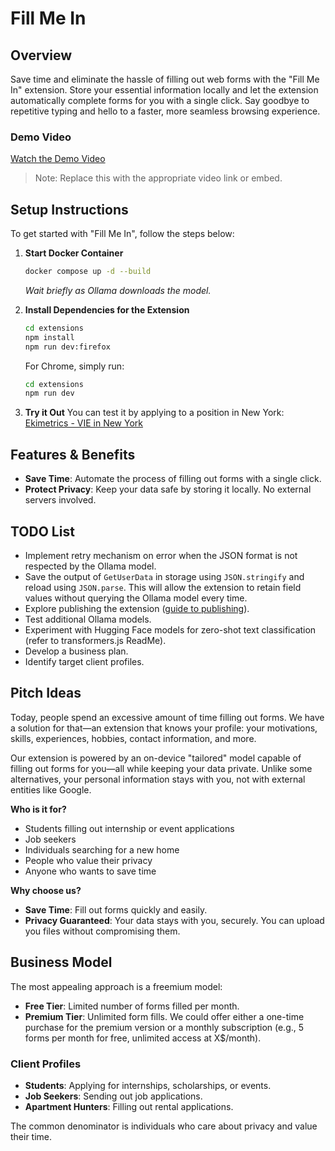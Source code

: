 # Fill Me In

## Overview

Save time and eliminate the hassle of filling out web forms with the "Fill Me In" extension. Store your essential information locally and let the extension automatically complete forms for you with a single click. Say goodbye to repetitive typing and hello to a faster, more seamless browsing experience.

### Demo Video

[Watch the Demo Video](DemoVideo.webm)

> Note: Replace this with the appropriate video link or embed.

## Setup Instructions

To get started with "Fill Me In", follow the steps below:

1. **Start Docker Container**

   ```bash
   docker compose up -d --build
   ```

   _Wait briefly as Ollama downloads the model._

2. **Install Dependencies for the Extension**

   ```bash
   cd extensions
   npm install
   npm run dev:firefox
   ```

   For Chrome, simply run:

   ```bash
   cd extensions
   npm run dev
   ```

3. **Try it Out**
   You can test it by applying to a position in New York:
   [Ekimetrics - VIE in New York](https://jobs.lever.co/ekimetrics/c62e4fd4-acd5-4860-857a-15a6797696be/apply)

## Features & Benefits

- **Save Time**: Automate the process of filling out forms with a single click.
- **Protect Privacy**: Keep your data safe by storing it locally. No external servers involved.

## TODO List

- Implement retry mechanism on error when the JSON format is not respected by the Ollama model.
- Save the output of `GetUserData` in storage using `JSON.stringify` and reload using `JSON.parse`. This will allow the extension to retain field values without querying the Ollama model every time.
- Explore publishing the extension ([guide to publishing](https://wxt.dev/guide/essentials/publishing.html)).
- Test additional Ollama models.
- Experiment with Hugging Face models for zero-shot text classification (refer to transformers.js ReadMe).
- Develop a business plan.
- Identify target client profiles.

## Pitch Ideas

Today, people spend an excessive amount of time filling out forms. We have a solution for that—an extension that knows your profile: your motivations, skills, experiences, hobbies, contact information, and more.

Our extension is powered by an on-device "tailored" model capable of filling out forms for you—all while keeping your data private. Unlike some alternatives, your personal information stays with you, not with external entities like Google.

**Who is it for?**

- Students filling out internship or event applications
- Job seekers
- Individuals searching for a new home
- People who value their privacy
- Anyone who wants to save time

**Why choose us?**

- **Save Time**: Fill out forms quickly and easily.
- **Privacy Guaranteed**: Your data stays with you, securely. You can upload you files without compromising them.

## Business Model

The most appealing approach is a freemium model:

- **Free Tier**: Limited number of forms filled per month.
- **Premium Tier**: Unlimited form fills. We could offer either a one-time purchase for the premium version or a monthly subscription (e.g., 5 forms per month for free, unlimited access at X$/month).

### Client Profiles

- **Students**: Applying for internships, scholarships, or events.
- **Job Seekers**: Sending out job applications.
- **Apartment Hunters**: Filling out rental applications.

The common denominator is individuals who care about privacy and value their time.
